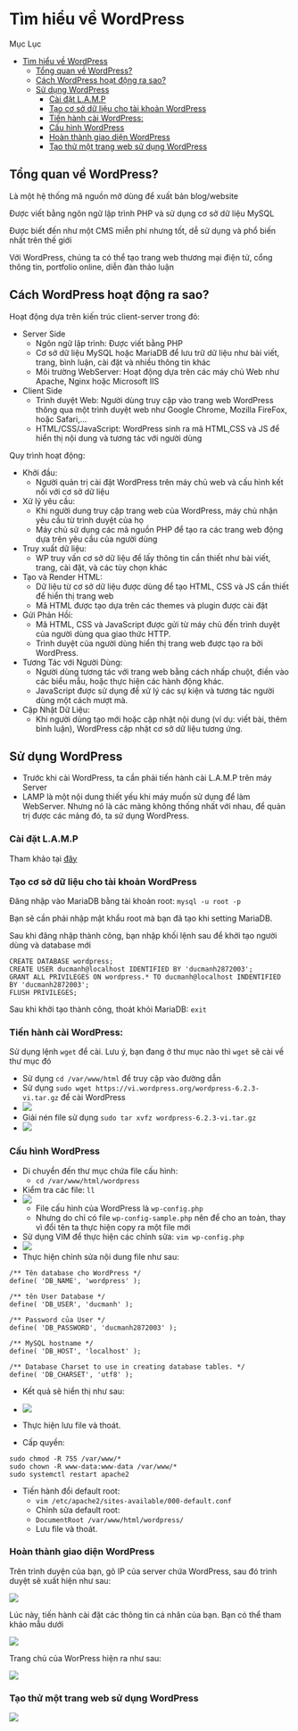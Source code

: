 # Tìm hiểu về WordPress
Mục Lục
- [Tìm hiểu về WordPress](#tìm-hiểu-về-wordpress)
  - [Tổng quan về WordPress?](#tổng-quan-về-wordpress)
  - [Cách WordPress hoạt động ra sao?](#cách-wordpress-hoạt-động-ra-sao)
  - [Sử dụng WordPress](#sử-dụng-wordpress)
    - [Cài đặt L.A.M.P](#cài-đặt-lamp)
    - [Tạo cơ sở dữ liệu cho tài khoản WordPress](#tạo-cơ-sở-dữ-liệu-cho-tài-khoản-wordpress)
    - [Tiến hành cài WordPress:](#tiến-hành-cài-wordpress)
    - [Cấu hình WordPress](#cấu-hình-wordpress)
    - [Hoàn thành giao diện WordPress](#hoàn-thành-giao-diện-wordpress)
    - [Tạo thử một trang web sử dụng WordPress](#tạo-thử-một-trang-web-sử-dụng-wordpress)

## Tổng quan về WordPress?
Là một hệ thống mã nguồn mở dùng để xuất bản blog/website

Được viết bằng ngôn ngữ lập trình PHP và sử dụng cơ sở dữ liệu MySQL

Được biết đến như một CMS miễn phí nhưng tốt, dễ sử dụng và phổ biến nhất trên thế giới

Với WordPress, chúng ta có thể tạo trang web thương mại điện tử, cổng thông tin, portfolio online, diễn đàn thảo luận

## Cách WordPress hoạt động ra sao?
Hoạt động dựa trên kiến trúc client-server trong đó:
- Server Side
  - Ngôn ngữ lập trình: Được viết bằng PHP
  - Cơ sở dữ liệu MySQL hoặc MariaDB để lưu trữ dữ liệu như bài viết, trang, bình luận, cài đặt và nhiều thông tin khác
  - Môi trường WebServer: Hoạt động dựa trên các máy chủ Web như Apache, Nginx hoặc Microsoft IIS
- Client Side
  - Trình duyệt Web: Người dùng truy cập vào trang web WordPress thông qua một trình duyệt web như Google Chrome, Mozilla FireFox, hoặc Safari,...
  - HTML/CSS/JavaScript: WordPress sinh ra mã HTML,CSS và JS để hiển thị nội dung và tương tác với người dùng

Quy trình hoạt động:
- Khởi đầu:
  - Người quản trị cài đặt WordPress trên máy chủ web và cấu hình kết nối với cơ sở dữ liệu
- Xử lý yêu cầu:
  - Khi người dung truy cập trang web của WordPress, máy chủ nhận yêu cầu từ trình duyệt của họ
  - Máy chủ sử dụng các mã nguồn PHP để tạo ra các trang web động dựa trên yêu cầu của người dùng
- Truy xuất dữ liệu:
  - WP truy vấn cơ sở dữ liệu để lấy thông tin cần thiết như bài viết, trang, cài đặt, và các tùy chọn khác
- Tạo và Render HTML:
  - Dữ liệu từ cơ sở dữ liệu được dùng để tạo HTML, CSS và JS cần thiết để hiển thị trang web
  - Mã HTML được tạo dựa trên các themes và plugin được cài đặt
- Gửi Phản Hồi:
  - Mã HTML, CSS và JavaScript được gửi từ máy chủ đến trình duyệt của người dùng qua giao thức HTTP.
  - Trình duyệt của người dùng hiển thị trang web được tạo ra bởi WordPress.
- Tương Tác với Người Dùng:
  - Người dùng tương tác với trang web bằng cách nhấp chuột, điền vào các biểu mẫu, hoặc thực hiện các hành động khác.
  - JavaScript được sử dụng để xử lý các sự kiện và tương tác người dùng một cách mượt mà.
- Cập Nhật Dữ Liệu:
  - Khi người dùng tạo mới hoặc cập nhật nội dung (ví dụ: viết bài, thêm bình luận), WordPress cập nhật cơ sở dữ liệu tương ứng.

## Sử dụng WordPress
-  Trước khi cài WordPress, ta cần phải tiến hành cài L.A.M.P trên máy Server
-  LAMP là một nội dung thiết yếu khi máy muốn sử dụng để làm WebServer. Nhưng nó là các mảng không thống nhất với nhau, để quản trị được các mảng đó, ta sử dụng WordPress.
### Cài đặt L.A.M.P
Tham khảo tại [đây](https://docs.google.com/document/d/1B9yRPQWeYw4L0qxPBNBS6hb31WlLMyesmMyQx2reafY/edit#heading=h.mqaz6ogkl82d)

### Tạo cơ sở dữ liệu cho tài khoản WordPress
Đăng nhập vào MariaDB bằng tài khoản root:
`mysql -u root -p`

Bạn sẽ cần phải nhập mật khẩu root mà bạn đã tạo khi setting MariaDB.

Sau khi đăng nhập thành công, bạn nhập khối lệnh sau để khởi tạo người dùng và database mới
```
CREATE DATABASE wordpress;
CREATE USER ducmanh@localhost IDENTIFIED BY 'ducmanh2872003';
GRANT ALL PRIVILEGES ON wordpress.* TO ducmanh@localhost INDENTIFIED BY 'ducmanh2872003';
FLUSH PRIVILEGES; 
```

Sau khi khởi tạo thành công, thoát khỏi MariaDB: `exit`

### Tiến hành cài WordPress:
Sử dụng lệnh `wget` để cài. Lưu ý, bạn đang ở thư mục nào thì `wget` sẽ cài về thư mục đó
- Sử dụng `cd /var/www/html` để truy cập vào đường dẫn
- Sử dụng `sudo wget https://vi.wordpress.org/wordpress-6.2.3-vi.tar.gz` để cài WordPress
- ![](/Anh/Screenshot_422.png)
- Giải nén file sử dụng `sudo tar xvfz wordpress-6.2.3-vi.tar.gz    `
- ![](/Anh/Screenshot_423.png)
### Cấu hình WordPress
- Di chuyển đến thư mục chứa file cấu hình:
  - `cd /var/www/html/wordpress`
- Kiểm tra các file: `ll`
- ![](/Anh/Screenshot_424.png)
  - File cấu hình của WordPress là `wp-config.php`
  - Nhưng do chỉ có file `wp-config-sample.php` nên để cho an toàn, thay vì đổi tên ta thực hiện copy ra một file mới
- Sử dụng VIM để thực hiện các chỉnh sửa: `vim wp-config.php`
- ![](/Anh/Screenshot_425.png)
- Thực hiện chỉnh sửa nội dung file như sau:
```
/** Tên database cho WordPress */
define( 'DB_NAME', 'wordpress' );

/** tên User Database */
define( 'DB_USER', 'ducmanh' );

/** Password của User */
define( 'DB_PASSWORD', 'ducmanh2872003' );

/** MySQL hostname */
define( 'DB_HOST', 'localhost' );

/** Database Charset to use in creating database tables. */
define( 'DB_CHARSET', 'utf8' );
```
- Kết quả sẽ hiển thị như sau:
- ![](/Anh/Screenshot_426.png)
- Thực hiện lưu file và thoát.

- Cấp quyền:
```
sudo chmod -R 755 /var/www/*
sudo chown -R www-data:www-data /var/www/*
sudo systemctl restart apache2
```
- Tiến hành đổi default root:
    - `vim /etc/apache2/sites-available/000-default.conf`
    - Chỉnh sửa default root:
    - `DocumentRoot /var/www/html/wordpress/`
    - Lưu file và thoát.

### Hoàn thành giao diện WordPress
Trên trình duyện của bạn, gõ IP của server chứa WordPress, sau đó trình duyệt sẽ xuất hiện như sau:

![](/Anh/Screenshot_427.png)

Lúc này, tiến hành cài đặt các thông tin cá nhân của bạn. Bạn có thể tham khảo mẫu dưới

![](/Anh/Screenshot_428.png)

Trang chủ của WorPress hiện ra như sau:

![](/Anh/Screenshot_429.png)

### Tạo thử một trang web sử dụng WordPress
![](/Anh/Screenshot_430.png)


